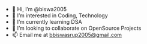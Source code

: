 - 👋 Hi, I’m @biswa2005
- 👀 I’m interested in Coding, Technology
- 🌱 I’m currently learning DSA
- 💞️ I’m looking to collaborate on OpenSource Projects
- 📫 Email me at bbiswasrup2005@gmail.com

<!---
biswa2005/biswa2005 is a ✨ special ✨ repository because its `README.md` (this file) appears on your GitHub profile.
You can click the Preview link to take a look at your changes.
--->
